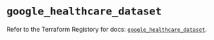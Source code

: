 # `google_healthcare_dataset`

Refer to the Terraform Registory for docs: [`google_healthcare_dataset`](https://registry.terraform.io/providers/hashicorp/google-beta/5.4.0/docs/resources/google_healthcare_dataset).
